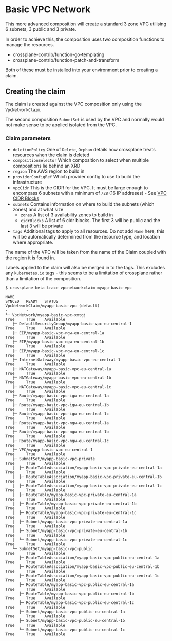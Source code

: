 # Basic VPC Network

This more advanced composition will create a standard 3 zone VPC utilising
6 subnets, 3 public and 3 private.

In order to achieve this, the composition uses two composition functions to
manage the resources.

- crossplane-contrib/function-go-templating
- crossplane-contrib/function-patch-and-transform

Both of these must be installed into your environment prior to creating a claim.

## Creating the claim

The claim is created against the VPC composition only using the `VpcNetworkClaim`.

The second composition `SubnetSet` is used by the VPC and normally would not
make sense to be applied isolated from the VPC.

### Claim parameters

- `deletionPolicy` One of `Delete`, `Orphan` details how crossplane treats
  resources when the claim is deleted
- `compositionSelector` Which composition to select when multiple compositions
  lie behind an XRD
- `region` The AWS region to build in
- `providerConfigRef` Which provider config to use to build the infrastructure
- `vpcCidr` This is the CIDR for the VPC. It must be large enough to encompass
  6 subnets with a minimum of `/28` (16 IP addreses) - See [VPC CIDR Blocks]
- `subnets` Contains information on where to build the subnets (which zones) and
  at what size
  - `zones` A list of 3 availability zones to build in
  - `cidrBlocks` A list of 6 cidr blocks. The first 3 will be public and the
    last 3 will be private
- `tags` Additional tags to apply to all resources. Do not add `Name` here, this
  will be automatically determined from the resource type, and location where
  appropriate.

The name of the VPC will be taken from the name of the Claim coupled with the
region it is found in.

Labels applied to the claim will also be merged in to the tags. This excludes
any `kubernetes.io` tags - this seems to be a limitation of crossplane rather
than a limitation of the composition.

```nohighlight
$ crossplane beta trace vpcnetworkclaim myapp-basic-vpc

NAME                                                                   SYNCED   READY   STATUS
VpcNetworkClaim/myapp-basic-vpc (default)                              -        -
└─ VpcNetwork/myapp-basic-vpc-xxtgj                                    True     True    Available
   ├─ DefaultSecurityGroup/myapp-basic-vpc-eu-central-1                True     True    Available
   ├─ EIP/myapp-basic-vpc-ngw-eu-central-1a                            True     True    Available
   ├─ EIP/myapp-basic-vpc-ngw-eu-central-1b                            True     True    Available
   ├─ EIP/myapp-basic-vpc-ngw-eu-central-1c                            True     True    Available
   ├─ InternetGateway/myapp-basic-vpc-eu-central-1                     True     True    Available
   ├─ NATGateway/myapp-basic-vpc-eu-central-1a                         True     True    Available
   ├─ NATGateway/myapp-basic-vpc-eu-central-1b                         True     True    Available
   ├─ NATGateway/myapp-basic-vpc-eu-central-1c                         True     True    Available
   ├─ Route/myapp-basic-vpc-igw-eu-central-1a                          True     True    Available
   ├─ Route/myapp-basic-vpc-igw-eu-central-1b                          True     True    Available
   ├─ Route/myapp-basic-vpc-igw-eu-central-1c                          True     True    Available
   ├─ Route/myapp-basic-vpc-ngw-eu-central-1a                          True     True    Available
   ├─ Route/myapp-basic-vpc-ngw-eu-central-1b                          True     True    Available
   ├─ Route/myapp-basic-vpc-ngw-eu-central-1c                          True     True    Available
   ├─ VPC/myapp-basic-vpc-eu-central-1                                 True     True    Available
   ├─ SubnetSet/myapp-basic-vpc-private                                True     True    Available
   │  ├─ RouteTableAssociation/myapp-basic-vpc-private-eu-central-1a   True     True    Available
   │  ├─ RouteTableAssociation/myapp-basic-vpc-private-eu-central-1b   True     True    Available
   │  ├─ RouteTableAssociation/myapp-basic-vpc-private-eu-central-1c   True     True    Available
   │  ├─ RouteTable/myapp-basic-vpc-private-eu-central-1a              True     True    Available
   │  ├─ RouteTable/myapp-basic-vpc-private-eu-central-1b              True     True    Available
   │  ├─ RouteTable/myapp-basic-vpc-private-eu-central-1c              True     True    Available
   │  ├─ Subnet/myapp-basic-vpc-private-eu-central-1a                  True     True    Available
   │  ├─ Subnet/myapp-basic-vpc-private-eu-central-1b                  True     True    Available
   │  └─ Subnet/myapp-basic-vpc-private-eu-central-1c                  True     True    Available
   └─ SubnetSet/myapp-basic-vpc-public                                 True     True    Available
      ├─ RouteTableAssociation/myapp-basic-vpc-public-eu-central-1a    True     True    Available
      ├─ RouteTableAssociation/myapp-basic-vpc-public-eu-central-1b    True     True    Available
      ├─ RouteTableAssociation/myapp-basic-vpc-public-eu-central-1c    True     True    Available
      ├─ RouteTable/myapp-basic-vpc-public-eu-central-1a               True     True    Available
      ├─ RouteTable/myapp-basic-vpc-public-eu-central-1b               True     True    Available
      ├─ RouteTable/myapp-basic-vpc-public-eu-central-1c               True     True    Available
      ├─ Subnet/myapp-basic-vpc-public-eu-central-1a                   True     True    Available
      ├─ Subnet/myapp-basic-vpc-public-eu-central-1b                   True     True    Available
      └─ Subnet/myapp-basic-vpc-public-eu-central-1c                   True     True    Available
```

[VPC CIDR Blocks]: https://docs.aws.amazon.com/vpc/latest/userguide/vpc-cidr-blocks.html
